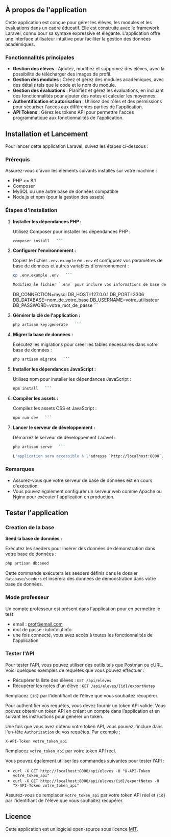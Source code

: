 

## À propos de l'application

Cette application est conçue pour gérer les élèves, les modules et les évaluations dans un cadre éducatif. Elle est construite avec le framework Laravel, connu pour sa syntaxe expressive et élégante. L'application offre une interface utilisateur intuitive pour faciliter la gestion des données académiques.

### Fonctionnalités principales

- **Gestion des élèves** : Ajoutez, modifiez et supprimez des élèves, avec la possibilité de télécharger des images de profil.
- **Gestion des modules** : Créez et gérez des modules académiques, avec des détails tels que le code et le nom du module.
- **Gestion des évaluations** : Planifiez et gérez les évaluations, en incluant des fonctionnalités pour ajouter des notes et calculer les moyennes.
- **Authentification et autorisation** : Utilisez des rôles et des permissions pour sécuriser l'accès aux différentes parties de l'application.
- **API Tokens** : Gérez les tokens API pour permettre l'accès programmatique aux fonctionnalités de l'application.
## Installation et Lancement

Pour lancer cette application Laravel, suivez les étapes ci-dessous :

### Prérequis

Assurez-vous d'avoir les éléments suivants installés sur votre machine :

- PHP >= 8.1
- Composer
- MySQL ou une autre base de données compatible
- Node.js et npm (pour la gestion des assets)

### Étapes d'installation


1. **Installer les dépendances PHP :**

   Utilisez Composer pour installer les dépendances PHP :
   ```bash
   composer install   ```

2. **Configurer l'environnement :**

   Copiez le fichier `.env.example` en `.env` et configurez vos paramètres de base de données et autres variables d'environnement :
   ```bash
   cp .env.example .env   ```

   Modifiez le fichier `.env` pour inclure vos informations de base de données :
   ```
   DB_CONNECTION=mysql
   DB_HOST=127.0.0.1
   DB_PORT=3306
   DB_DATABASE=nom_de_votre_base
   DB_USERNAME=votre_utilisateur
   DB_PASSWORD=votre_mot_de_passe   ```

3. **Générer la clé de l'application :**
   ```bash
   php artisan key:generate   ```

4. **Migrer la base de données :**

   Exécutez les migrations pour créer les tables nécessaires dans votre base de données :
   ```bash
   php artisan migrate   ```

5. **Installer les dépendances JavaScript :**

   Utilisez npm pour installer les dépendances JavaScript :
   ```bash
   npm install   ```

6. **Compiler les assets :**

   Compilez les assets CSS et JavaScript :
   ```bash
   npm run dev   ```

7. **Lancer le serveur de développement :**

   Démarrez le serveur de développement Laravel :
   ```bash
   php artisan serve   ```

   L'application sera accessible à l'adresse `http://localhost:8000`.

### Remarques

- Assurez-vous que votre serveur de base de données est en cours d'exécution.
- Vous pouvez également configurer un serveur web comme Apache ou Nginx pour exécuter l'application en production.


## Tester l'application

### Creation de la base
**Seed la base de données :**

   Exécutez les seeders pour insérer des données de démonstration dans votre base de données :
   ```bash
   php artisan db:seed
   ```

   Cette commande exécutera les seeders définis dans le dossier `database/seeders` et insérera des données de démonstration dans votre base de données.



### Mode professeur
Un compte professeur est présent dans l'application pour en permettre le test
- email : prof@email.com
- mot de passe : iutinfoiutinfo
- une fois connecté, vous avez accès à toutes les fonctionnalités de l'application



### Tester l'API

Pour tester l'API, vous pouvez utiliser des outils tels que Postman ou cURL. Voici quelques exemples de requêtes que vous pouvez effectuer :

* Récupérer la liste des élèves : `GET /api/eleves`
* Récupérer les notes d'un élève : `GET /api/eleves/{id}/exportNotes`

Remplacez `{id}` par l'identifiant de l'élève que vous souhaitez récupérer.

Pour authentifier vos requêtes, vous devez fournir un token API valide. Vous pouvez obtenir un token API en créant un compte dans l'application et en suivant les instructions pour générer un token.

Une fois que vous avez obtenu votre token API, vous pouvez l'inclure dans l'en-tête `Authorization` de vos requêtes. Par exemple :

`X-API-Token votre_token_api`

Remplacez `votre_token_api` par votre token API réel.

Vous pouvez également utiliser les commandes suivantes pour tester l'API :

* `curl -X GET http://localhost:8000/api/eleves -H "X-API-Token votre_token_api"`
* `curl -X GET http://localhost:8000/api/eleves/{id}/exportNotes -H "X-API-Token votre_token_api"`

Assurez-vous de remplacer `votre_token_api` par votre token API réel et `{id}` par l'identifiant de l'élève que vous souhaitez récupérer.


## Licence

Cette application est un logiciel open-source sous licence [MIT](https://opensource.org/licenses/MIT).

